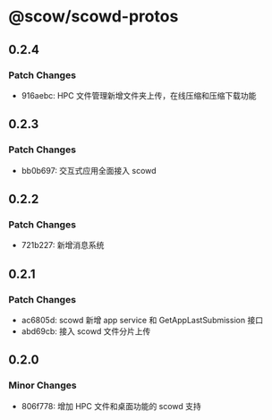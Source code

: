 # @scow/scowd-protos

## 0.2.4

### Patch Changes

- 916aebc: HPC 文件管理新增文件夹上传，在线压缩和压缩下载功能

## 0.2.3

### Patch Changes

- bb0b697: 交互式应用全面接入 scowd

## 0.2.2

### Patch Changes

- 721b227: 新增消息系统

## 0.2.1

### Patch Changes

- ac6805d: scowd 新增 app service 和 GetAppLastSubmission 接口
- abd69cb: 接入 scowd 文件分片上传

## 0.2.0

### Minor Changes

- 806f778: 增加 HPC 文件和桌面功能的 scowd 支持
